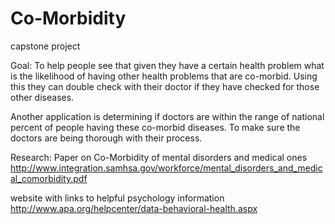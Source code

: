 # Co-Morbidity
capstone project

Goal:
To help people see that given they have a certain health problem what is the likelihood of having other health problems that are co-morbid. Using this they can double check with their doctor if they have checked for those other diseases.

Another application is determining if doctors are within the range of national percent of people having these co-morbid diseases. To make sure the doctors are being thorough with their process.

Research:
Paper on Co-Morbidity of mental disorders and medical ones
http://www.integration.samhsa.gov/workforce/mental_disorders_and_medical_comorbidity.pdf

website with links to helpful psychology information
http://www.apa.org/helpcenter/data-behavioral-health.aspx
